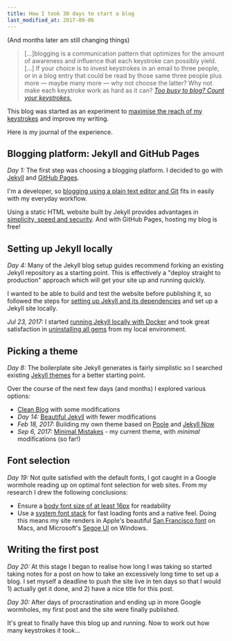 ```yaml
---
title: How I took 30 days to start a blog
last_modified_at: 2017-09-06
---
```


(And months later am still changing things)

> [...]blogging is a communication pattern that optimizes for the amount of awareness and influence that each keystroke can possibly yield. [...] If your choice is to invest keystrokes in an email to three people, or in a blog entry that could be read by those same three people plus more — maybe many more — why not choose the latter? Why not make each keystroke work as hard as it can?
> <cite><a href="https://blog.jonudell.net/2007/04/10/too-busy-to-blog-count-your-keystrokes/">Too busy to blog? Count your keystrokes.</a></cite>

This blog was started as an experiment to [maximise the reach of my keystrokes](http://www.hanselman.com/blog/DoTheyDeserveTheGiftOfYourKeystrokes.aspx) and improve my writing.

Here is my journal of the experience.

## Blogging platform: Jekyll and GitHub Pages

*Day 1:* The first step was choosing a blogging platform. I decided to go with [Jekyll](https://jekyllrb.com/) and [GitHub Pages](https://pages.github.com/).

I'm a developer, so [blogging using a plain text editor and Git](http://tom.preston-werner.com/2008/11/17/blogging-like-a-hacker.html) fits in easily with my everyday workflow.

Using a static HTML website built by Jekyll provides advantages in [simplicity, speed and security](https://www.smashingmagazine.com/2014/08/build-blog-jekyll-github-pages/#the-advantages-of-going-static). And with GitHub Pages, hosting my blog is free!

## Setting up Jekyll locally

*Day 4:* Many of the Jekyll blog setup guides recommend forking an existing Jekyll repository as a starting point. This is effectively a "deploy straight to production" approach which will get your site up and running quickly.

I wanted to be able to build and test the website before publishing it, so followed the steps for [setting up Jekyll and its dependencies](https://programminghistorian.org/lessons/building-static-sites-with-jekyll-github-pages#installing-dependencies-) and set up a Jekyll site locally.

*Jul 23, 2017:* I started [running Jekyll locally with Docker](https://kristofclaes.github.io/2016/06/19/running-jekyll-locally-with-docker/) and took great satisfaction in [uninstalling all gems](https://stackoverflow.com/questions/8095209/uninstall-all-installed-gems-in-osx) from my local environment.

## Picking a theme

*Day 8:* The boilerplate site Jekyll generates is fairly simplistic so I searched existing [Jekyll themes](https://jekyllthemes.io/) for a better starting point.

Over the course of the next few days (and months) I explored various options:

- [Clean Blog](https://startbootstrap.com/template-overviews/clean-blog/) with some modifications
- *Day 14:* [Beautiful Jekyll](http://deanattali.com/beautiful-jekyll/) with fewer modifications
- *Feb 18, 2017:* Building my own theme based on [Poole](http://getpoole.com/) and [Jekyll Now](http://www.jekyllnow.com/)
- *Sep 6, 2017:* [Minimal Mistakes](https://mmistakes.github.io/minimal-mistakes/) - my current theme, with *minimal* modifications (so far!)

## Font selection

*Day 19:* Not quite satisfied with the default fonts, I got caught in a Google wormhole reading up on optimal font selection for web sites. From my research I drew the following conclusions:

- Ensure a [body font size of at least 16px](https://www.smashingmagazine.com/2011/10/16-pixels-body-copy-anything-less-costly-mistake/) for readability
- Use a [system font stack](https://bitsofco.de/the-new-system-font-stack/) for fast loading fonts and a native feel. Doing this means my site renders in Apple's beautiful [San Francisco font](https://developer.apple.com/fonts/) on Macs, and Microsoft's [Segoe UI](https://www.microsoft.com/typography/fonts/family.aspx?FID=331) on Windows.

## Writing the first post

*Day 20:* At this stage I began to realise how long I was taking so started taking notes for a post on how to take an excessively long time to set up a blog. I set myself a deadline to push the site live in ten days so that I would 1) actually get it done, and 2) have a nice title for this post.

*Day 30:* After days of procrastination and ending up in more Google wormholes, my first post and the site were finally published.

It's great to finally have this blog up and running. Now to work out how many keystrokes it took...
